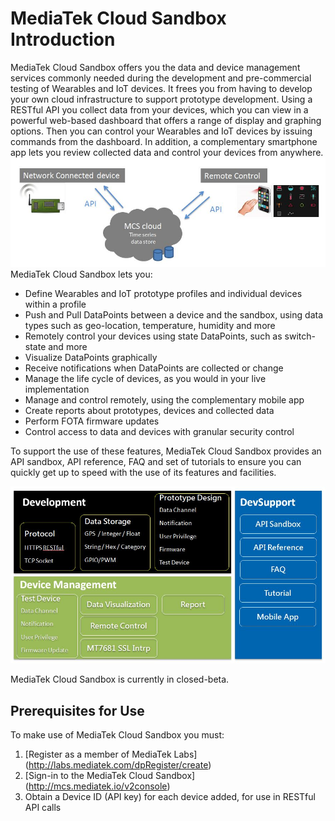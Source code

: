 # MediaTek Cloud Sandbox Introduction

MediaTek Cloud Sandbox offers you the data and device management services commonly needed during the development and pre-commercial testing of Wearables and IoT devices. It frees you from having to develop your own cloud infrastructure to support prototype development.
Using a RESTful API you collect data from your devices, which you can view in a powerful web-based dashboard that offers a range of display and graphing options. Then you can control your Wearables and IoT devices by issuing commands from the dashboard. In addition, a complementary smartphone app lets you review collected data and control your devices from anywhere.
![](https://raw.githubusercontent.com/Mediatek-Cloud/MCS/master/graphics/overview.JPG)
MediaTek Cloud Sandbox lets you:

- Define Wearables and IoT prototype profiles and individual devices within a profile
- Push and Pull DataPoints between a device and the sandbox, using data types such as geo-location, temperature, humidity and more
- Remotely control your devices using state DataPoints, such as switch-state and more
- Visualize DataPoints graphically
- Receive notifications when DataPoints are collected or change
- Manage the life cycle of devices, as you would in your live implementation
- Manage and control remotely, using the complementary mobile app
- Create reports about prototypes, devices and collected data
- Perform FOTA firmware updates
- Control access to data and devices with granular security control

To support the use of these features, MediaTek Cloud Sandbox provides an API sandbox, API reference, FAQ and set of tutorials to ensure you can quickly get up to speed with the use of its features and facilities.


![](https://raw.githubusercontent.com/Mediatek-Cloud/MCS/master/graphics/SA-Comp.JPG)




MediaTek Cloud Sandbox is currently in closed-beta.




## Prerequisites for Use
To make use of MediaTek Cloud Sandbox you must:
1. [Register as a member of MediaTek Labs] (http://labs.mediatek.com/dpRegister/create)
2. [Sign-in to the MediaTek Cloud Sandbox] (http://mcs.mediatek.io/v2console)
3. Obtain a Device ID (API key) for each device added, for use in RESTful API calls
